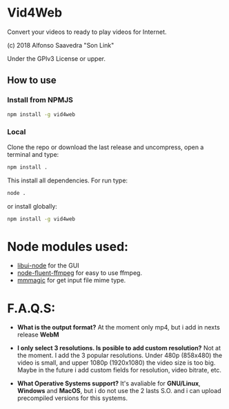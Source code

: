 # Vid4Web
Convert your videos to ready to play videos for Internet.

(c) 2018 Alfonso Saavedra "Son Link"

Under the GPlv3 License or upper.

## How to use

### Install from NPMJS

```sh
npm install -g vid4web
```
### Local
Clone the repo or download the last release and uncompress, open a terminal and type:

```sh
npm install .
```

This install all dependencies. For run type:

```sh
node .
```

or install globally:

```sh
npm install -g vid4web
```

# Node modules used:

* [libui-node](https://github.com/parro-it/libui-node) for the GUI
* [node-fluent-ffmpeg](https://github.com/fluent-ffmpeg/node-fluent-ffmpeg) for easy to use ffmpeg.
* [mmmagic](https://github.com/mscdex/mmmagic) for get input file mime type.

# F.A.Q.S:

* **What is the output format?** At the moment only mp4, but i add in nexts release **WebM**

* **I only select 3 resolutions. Is posible to add custom resolution?** Not at the moment. I add the 3 popular resolutions. Under 480p (858x480) the video is small, and upper 1080p (1920x1080) the video size is too big. Maybe in the future i add custom fields for resolution, video bitrate, etc.

* **What Operative Systems support?** It's avaliable for **GNU/Linux**, **Windows** and **MacOS**, but i do not use the 2 lasts S.O. and i can upload precompiled versions for this systems.
